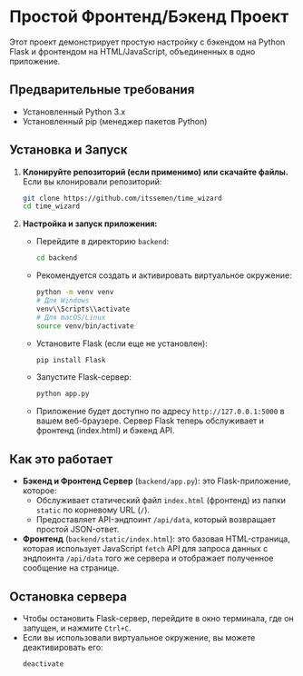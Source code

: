 # Простой Фронтенд/Бэкенд Проект

Этот проект демонстрирует простую настройку с бэкендом на Python Flask и фронтендом на HTML/JavaScript, объединенных в одно приложение.

## Предварительные требования

*   Установленный Python 3.x
*   Установленный pip (менеджер пакетов Python)

## Установка и Запуск

1.  **Клонируйте репозиторий (если применимо) или скачайте файлы.**
    Если вы клонировали репозиторий:
    ```bash
    git clone https://github.com/itssemen/time_wizard
    cd time_wizard
    ```

2.  **Настройка и запуск приложения:**
    *   Перейдите в директорию `backend`:
        ```bash
        cd backend
        ```
    *   Рекомендуется создать и активировать виртуальное окружение:
        ```bash
        python -m venv venv
        # Для Windows
        venv\\Scripts\\activate
        # Для macOS/Linux
        source venv/bin/activate
        ```
    *   Установите Flask (если еще не установлен):
        ```bash
        pip install Flask
        ```
    *   Запустите Flask-сервер:
        ```bash
        python app.py
        ```
    *   Приложение будет доступно по адресу `http://127.0.0.1:5000` в вашем веб-браузере. Сервер Flask теперь обслуживает и фронтенд (index.html) и бэкенд API.

## Как это работает

*   **Бэкенд и Фронтенд Сервер** (`backend/app.py`): это Flask-приложение, которое:
    *   Обслуживает статический файл `index.html` (фронтенд) из папки `static` по корневому URL (`/`).
    *   Предоставляет API-эндпоинт `/api/data`, который возвращает простой JSON-ответ.
*   **Фронтенд** (`backend/static/index.html`): это базовая HTML-страница, которая использует JavaScript `fetch` API для запроса данных с эндпоинта `/api/data` того же сервера и отображает полученное сообщение на странице.

## Остановка сервера

*   Чтобы остановить Flask-сервер, перейдите в окно терминала, где он запущен, и нажмите `Ctrl+C`.
*   Если вы использовали виртуальное окружение, вы можете деактивировать его:
    ```bash
    deactivate
    ```
